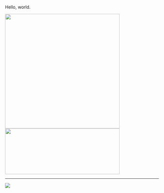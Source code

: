Hello, world.

<!--
**mahieyin-rahmun/mahieyin-rahmun** is a ✨ _special_ ✨ repository because its `README.md` (this file) appears on your GitHub profile.

Here are some ideas to get you started:

- 🔭 I’m currently working on ...
- 🌱 I’m currently learning ...
- 👯 I’m looking to collaborate on ...
- 🤔 I’m looking for help with ...
- 💬 Ask me about ...
- 📫 How to reach me: ...
- 😄 Pronouns: ...
- ⚡ Fun fact: ...
-->

<a href="https://github.com/anuraghazra/github-readme-stats">
  <img align="center" src="https://github-readme-stats.vercel.app/api?username=mahieyin-rahmun&theme=onedark&count_private=true&show_icons=true" width="375px" />
</a>
<a href="https://github.com/anuraghazra/github-readme-stats">
  <img align="center" src="https://github-readme-stats.vercel.app/api/top-langs/?username=mahieyin-rahmun&layout=compact&count_private=true&theme=onedark&hide=jupyter%20notebook,css,php" height="150px" width="375px" />
</a>
<br />
<hr />
<a href="https://github.com/mahieyin-rahmun/NextJSTypeScriptStarter">
  <img align="center" src="https://github-readme-stats.vercel.app/api/pin/?username=mahieyin-rahmun&repo=NextJSTypeScriptStarter&theme=onedark" />
</a>
